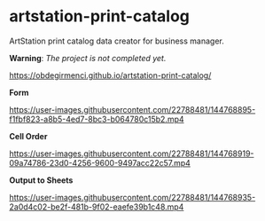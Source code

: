 # artstation-print-catalog
ArtStation print catalog data creator for business manager.

**Warning**: *The project is not completed yet.*

https://obdegirmenci.github.io/artstation-print-catalog/


**Form**

https://user-images.githubusercontent.com/22788481/144768895-f1fbf823-a8b5-4ed7-8bc3-b064780c15b2.mp4

**Cell Order**

https://user-images.githubusercontent.com/22788481/144768919-09a74786-23d0-4256-9600-9497acc22c57.mp4

**Output to Sheets**

https://user-images.githubusercontent.com/22788481/144768935-2a0d4c02-be2f-481b-9f02-eaefe39b1c48.mp4
